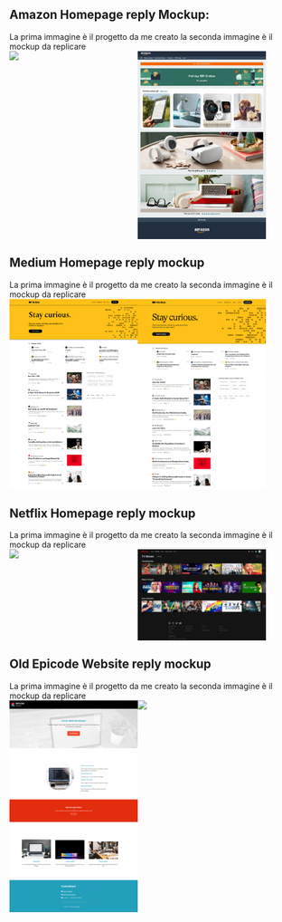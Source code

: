 <h2>Amazon Homepage reply Mockup:</h2>
    La prima immagine è il progetto da me creato la seconda immagine è il mockup da replicare
    <div style="display: flex;">    
        <img src="./Project Amazon Homepage/Amazon Page/assets/images/My Amazon Homepage.png" width="45%"/>
        <img src="./Project Amazon Homepage/Amazon Page/mockup.jpg" width="45%" />
    </div>    
<h2>Medium Homepage reply mockup</h2>
    La prima immagine è il progetto da me creato la seconda immagine è il mockup da replicare
    <div style="display: flex;">    
        <img src="./Project Medium Homepage Responsive/assets/imgs/My Medium project.png" width="45%"/>
        <img src="./Project Medium Homepage Responsive/Mockup/screencapture-desktop.png" width="45%" />
    </div>          
 <h2>Netflix Homepage reply mockup</h2>
    La prima immagine è il progetto da me creato la seconda immagine è il mockup da replicare
    <div style="display: flex;">    
        <img src="./Project Netflix-Fakeflix/assets/img/My Fakeflix Homepage.png" width="45%"/>
        <img src="./Project Netflix-Fakeflix/assets/img/netflix-home.png" width="45%" />
    </div>    
<h2>Old Epicode Website reply mockup</h2>
    La prima immagine è il progetto da me creato la seconda immagine è il mockup da replicare
    <div style="display: flex;">    
        <img src="./Project Old Epicode Website/Assets/images/My-Epicode-project.png" width="45%"/>
        <img src="./Project Old Epicode Website/Assets/Mockups/layout-desktop.png" width="45%" />
    </div>           